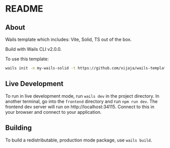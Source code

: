 # README

## About

Wails template which includes: Vite, Solid, TS out of the box.

Build with Wails CLI v2.0.0.

To use this template:

```bash
wails init -n my-wails-solid -t https://github.com/xijaja/wails-template-solid-ts
```

## Live Development

To run in live development mode, run `wails dev` in the project directory. In another terminal, go into the `frontend`
directory and run `npm run dev`. The frontend dev server will run on http://localhost:34115. Connect to this in your
browser and connect to your application.

## Building

To build a redistributable, production mode package, use `wails build`.
